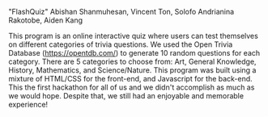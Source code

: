 "FlashQuiz"
Abishan Shanmuhesan, Vincent Ton, Solofo Andrianina Rakotobe, Aiden Kang

This program is an online interactive quiz where users can test themselves on different categories of trivia questions.
We used the Open Trivia Database (https://opentdb.com/) to generate 10 random questions for each category. There are 5
categories to choose from: Art, General Knowledge, History, Mathematics, and Science/Nature. This program was built using
a mixture of HTML/CSS for the front-end, and Javascript for the back-end. This the first hackathon for all of us and we
didn't accomplish as much as we would hope. Despite that, we still had an enjoyable and memorable experience!
